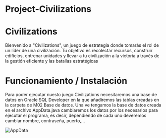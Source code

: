 # Project-Civilizations

# Civilizations

Bienvenido a "Civilizations", un juego de estrategia donde tomarás el rol de un líder de una civilización. Tu objetivo es recolectar recursos, construir edificios, entrenar unidades y llevar a tu civilización a la victoria a través de la gestión eficiente y las batallas estratégicas

# Funcionamiento / Instalación

Para poder ejecutar nuesto juego Civilizations necesitaremos una base de datos en Oracle SQL Developer en la que añadiremos las tablas creadas en la carpeta de M02 Base de datos. Una ve tengamos la base de datos creada en el archivo AppData.java cambiaremos los datos por los necesarios para ejecutar el programa, es decir, dependiendo de cada uno deveremos cambiar nombre, contraseña, puerto,...

<img src="https://github.com/UnaiMunoz/Project-Civilizations/assets/152631520/f8e30ae0-3ff7-4880-b997-4ed1e46be9fb" alt="AppData" />

